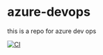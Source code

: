 # azure-devops
this is a repo for azure dev ops

[![CI](https://github.com/j-c-o-r/azure-devops/actions/workflows/main.yml/badge.svg)](https://github.com/j-c-o-r/azure-devops/actions/workflows/main.yml)
